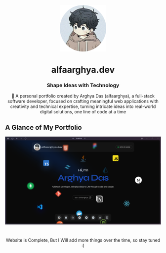 <div align="center">
<img width="150" src="./public/alfaarghyaAvtar.png"/>

# alfaarghya.dev

### Shape Ideas with Technology

🚀 A personal portfolio created by Arghya Das (alfaarghya), a full-stack software developer, focused on crafting meaningful web applications with creativity and technical expertise, turning intricate ideas into real-world digital solutions, one line of code at a time

</div>

## A Glance of My Portfolio

<img src="public/snapshot.png">

#

<div align="center">
Website is Complete, But I Will add more things over the time, so stay tuned :)
</div>
